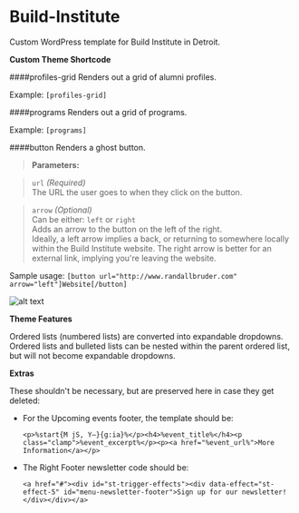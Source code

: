 Build-Institute
===============

Custom WordPress template for Build Institute in Detroit.


**Custom Theme Shortcode**

####profiles-grid
Renders out a grid of alumni profiles.

Example: `[profiles-grid]`

####programs
Renders out a grid of programs.

Example: `[programs]`

####button
Renders a ghost button.

>**Parameters:**

>`url` *(Required)*<br />
>The URL the user goes to when they click on the button.

>`arrow` *(Optional)*<br />
>Can be either: `left` or `right`<br />
>Adds an arrow to the button on the left of the right.<br />
>Ideally, a left arrow implies a back, or returning to somewhere locally within the Build Institute website. The right arrow is better for an external link, implying you're leaving the website.

Sample usage:
`[button url="http://www.randallbruder.com" arrow="left"]Website[/button]`

![alt text](http://i.imgur.com/AOlXdOE.png "Button Example")

**Theme Features**

Ordered lists (numbered lists) are converted into expandable dropdowns. Ordered lists and bulleted lists can be nested within the parent ordered list, but will not become expandable dropdowns.

**Extras**

These shouldn't be necessary, but are preserved here in case they get deleted:

* For the Upcoming events footer, the template should be:
  
  ```
  <p>%start{M jS, Y—}{g:ia}%</p><h4>%event_title%</h4><p class="clamp">%event_excerpt%</p><p><a href="%event_url%">More Information</a></p>
  ```
	
* The Right Footer newsletter code should be:
  
  ```
  <a href="#"><div id="st-trigger-effects"><div data-effect="st-effect-5" id="menu-newsletter-footer">Sign up for our newsletter!</div></div></a>
  ```
